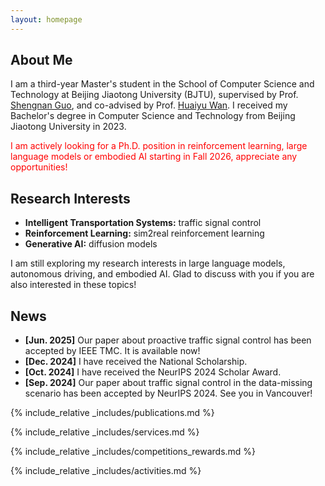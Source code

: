 ```yaml
---
layout: homepage
---
```


## About Me

I am a third-year Master's student in the School of Computer Science and Technology at Beijing Jiaotong University (BJTU), supervised by Prof. [Shengnan Guo](https://faculty.bjtu.edu.cn/9685/), and co-advised by Prof. [Huaiyu Wan](https://faculty.bjtu.edu.cn/8793/). I received my Bachelor's degree in Computer Science and Technology from Beijing Jiaotong University in 2023.

<font color="red">I am actively looking for a Ph.D. position in reinforcement learning, large language models or embodied AI starting in Fall 2026, appreciate any opportunities!</font>

## Research Interests

- **Intelligent Transportation Systems:** traffic signal control
- **Reinforcement Learning:** sim2real reinforcement learning
- **Generative AI:** diffusion models

I am still exploring my research interests in large language models, autonomous driving, and embodied AI. Glad to discuss with you if you are also interested in these topics!

## News

- **[Jun. 2025]** Our paper about proactive traffic signal control has been accepted by IEEE TMC. It is available now!
- **[Dec. 2024]** I have received the National Scholarship.
- **[Oct. 2024]** I have received the NeurIPS 2024 Scholar Award.
- **[Sep. 2024]** Our paper about traffic signal control in the data-missing scenario has been accepted by NeurIPS 2024. See you in Vancouver!

{% include_relative _includes/publications.md %}

{% include_relative _includes/services.md %}

{% include_relative _includes/competitions_rewards.md %}

{% include_relative _includes/activities.md %}